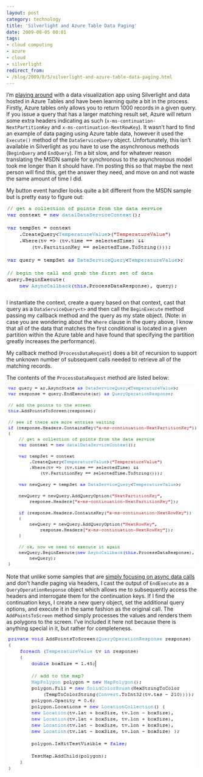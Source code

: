 ```yaml
---
layout: post
category: technology
title: 'Silverlight and Azure Table Data Paging'
date: 2009-08-05 00:01
tags:
- cloud computing
- azure
- cloud
- silverlight
redirect_from:
- /blog/2009/8/5/silverlight-and-azure-table-data-paging.html
---
```

I’m [playing around](http://rob.gillenfamily.net/post/Azure-Visualization-and-Large-Datasets.aspx) 
with a data visualization app using Silverlight and data hosted in Azure Tables 
and have been learning quite a bit in the process. Firstly, Azure tables only 
allows you to return 1000 records in a given query. If you issue a query that 
has a larger matching result set, Azure will return some extra headers 
indicating as such (`x-ms-continuation-NextPartitionKey` and 
`x-ms-continuation-NextRowKey`). It wasn’t hard to find an example of data 
paging using Azure table data, however it used the `Execute()` method of the 
`DataServiceQuery` object. Unfortunately, this isn’t available in Silverlight 
as you have to use the asynchronous methods (`BeginQuery` and `EndQuery`). I’m a 
bit slow, and for whatever reason translating the MSDN sample for synchronous to 
the asynchronous model took me longer than it should have. I’m posting this so 
that maybe the next person will find this, get the answer they need, and move on 
and not waste the same amount of time I did.

My button event handler looks quite a bit different from the MSDN sample but is 
pretty easy to figure out:

<img alt='Code Sample 1' src='/images/image_6BBD8CC6.png' class='blogimage img-responsive'>

I instantiate the context, create a query based on that context, cast that query 
as a `DataServiceQuery<t>` and then call the `BeginExecute` method passing my 
callback method and the query as my state object. (Note: in case you are 
wondering about the `Where` clause in the query above, I know that all of the 
data that matches the first conditional is located in a given partition within 
the Azure table and have found that specifying the partition greatly increases 
the performance).

My callback method (`ProcessDataRequest`) does a bit of recursion to support the 
unknown number of subsequent calls needed to retrieve all of the matching 
records.

The contents of the `ProcessDataRequest` method are listed below:

<img alt='Code Sample 2' src='/images/image_18A2C9D5.png' class='blogimage img-responsive'>

Note that unlike some samples that are 
[simply focusing on async data calls](http://social.msdn.microsoft.com/Forums/en-US/adodotnetdataservices/thread/86dd95e1-29d2-415c-96ba-2ffecedcdfe6) 
and don’t handle paging via headers, I cast the output of `EndExecute` as a 
`QueryOperationResponse` object which allows me to subsequently access the 
headers and interrogate them for the continuation keys. If I find the 
continuation keys, I create a new query object, set the additional query 
options, and execute it in the same fashion as the original call.  The 
`AddPointsToScreen` method simply processes the values and renders them as 
polygons to the screen. I’ve included it here not because there is anything 
special in it, but rather for completeness.

<img alt='Code Sample 3' src='/images/image_1DA50784.png' class='blogimage img-responsive'>
